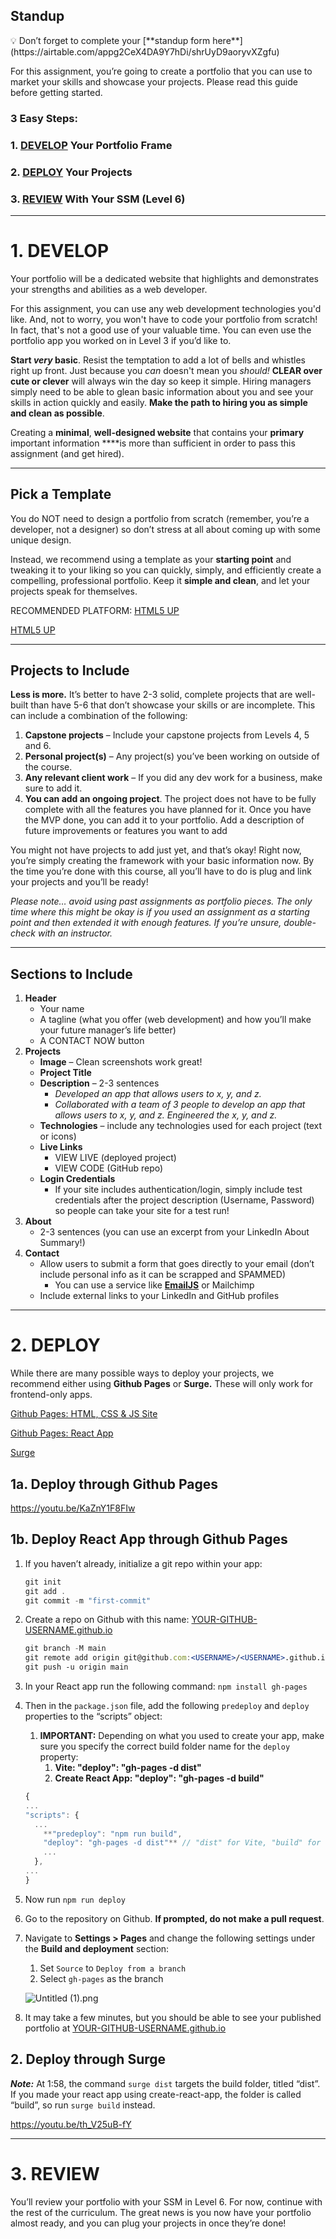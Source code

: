## Standup

<aside>
💡 Don’t forget to complete your [**standup form here**](https://airtable.com/appg2CeX4DA9Y7hDi/shrUyD9aoryvXZgfu)

</aside>

For this assignment, you’re going to create a portfolio that you can use to market your skills and showcase your projects. Please read this guide before getting started.

### 3 Easy Steps:

### 1. [DEVELOP](https://www.notion.so/Creating-Your-Portfolio-fc1b8feb068f4c74a71d899815eb36bf?pvs=21) Your Portfolio Frame

### 2. [DEPLOY](https://www.notion.so/Creating-Your-Portfolio-fc1b8feb068f4c74a71d899815eb36bf?pvs=21) Your Projects

### 3. [REVIEW](https://www.notion.so/Creating-Your-Portfolio-fc1b8feb068f4c74a71d899815eb36bf?pvs=21) With Your SSM (Level 6)

---

# **1. DEVELOP**

Your portfolio will be a dedicated website that highlights and demonstrates your strengths and abilities as a web developer.

For this assignment, you can use any web development technologies you'd like. And, not to worry, you won't have to code your portfolio from scratch! In fact, that's not a good use of your valuable time. You can even use the portfolio app you worked on in Level 3 if you’d like to.

**Start *very* basic**. Resist the temptation to add a lot of bells and whistles right up front. Just because you *can* doesn't mean you *should!* **CLEAR over cute or clever** will always win the day so keep it simple. Hiring managers simply need to be able to glean basic information about you and see your skills in action quickly and easily. **Make the path to hiring you as simple and clean as possible**.

Creating a **minimal**, **well-designed website** that contains your **primary** important information ****is more than sufficient in order to pass this assignment (and get hired).

---

## Pick a Template

You do NOT need to design a portfolio from scratch (remember, you’re a developer, not a designer) so don’t stress at all about coming up with some unique design.

Instead, we recommend using a template as your **starting point** and tweaking it to your liking so you can quickly, simply, and efficiently create a compelling, professional portfolio. Keep it **simple and clean**, and let your projects speak for themselves.

RECOMMENDED PLATFORM: [HTML5 UP](https://html5up.net/)

[HTML5 UP](https://html5up.net/)

---

## Projects to Include

**Less is more.** It’s better to have 2-3 solid, complete projects that are well-built than have 5-6 that don’t showcase your skills or are incomplete. This can include a combination of the following:

1. **Capstone projects** – Include your capstone projects from Levels 4, 5 and 6.
2. **Personal project(s)** – Any project(s) you’ve been working on outside of the course.
3. **Any relevant client work** – If you did any dev work for a business, make sure to add it. 
4. **You can add an ongoing project**. The project does not have to be fully complete with all the features you have planned for it. Once you have the MVP done, you can add it to your portfolio. Add a description of future improvements or features you want to add

You might not have projects to add just yet, and that’s okay! Right now, you’re simply creating the framework with your basic information now. By the time you’re done with this course, all you’ll have to do is plug and link your projects and you’ll be ready!

*Please note… avoid using past assignments as portfolio pieces. The only time where this might be okay is if you used an assignment as a starting point and then extended it with enough features. If you’re unsure, double-check with an instructor.*

---

## Sections to Include

1. **Header**
    - Your name
    - A tagline (what you offer (web development) and how you’ll make your future manager’s life better)
    - A CONTACT NOW button
2. **Projects**
    - **Image** – Clean screenshots work great!
    - **Project Title**
    - **Description** – 2-3 sentences
        - *Developed an app that allows users to x, y, and z.*
        - *Collaborated with a team of 3 people to develop an app that allows users to x, y, and z. Engineered the x, y, and z.*
    - **Technologies** – include any technologies used for each project (text or icons)
    - **Live Links**
        - VIEW LIVE (deployed project)
        - VIEW CODE (GitHub repo)
    - **Login Credentials**
        - If your site includes authentication/login, simply include test credentials after the project description (Username, Password) so people can take your site for a test run!
3. **About**
    - 2-3 sentences (you can use an excerpt from your LinkedIn About Summary!)
4. **Contact**
    - Allow users to submit a form that goes directly to your email (don’t include personal info as it can be scrapped and SPAMMED)
        - You can use a service like **[EmailJS](https://www.emailjs.com/)** or Mailchimp
    - Include external links to your LinkedIn and GitHub profiles

---

# **2. DEPLOY**

While there are many possible ways to deploy your projects, we recommend either using **Github Pages** or **Surge.** These will only work for frontend-only apps.

[Github Pages: HTML, CSS & JS Site](https://www.notion.so/Creating-Your-Portfolio-fc1b8feb068f4c74a71d899815eb36bf?pvs=21)

[Github Pages: React App](https://www.notion.so/Creating-Your-Portfolio-fc1b8feb068f4c74a71d899815eb36bf?pvs=21) 

[Surge](https://www.notion.so/Creating-Your-Portfolio-fc1b8feb068f4c74a71d899815eb36bf?pvs=21)

## 1a. Deploy through Github Pages

https://youtu.be/KaZnY1F8FIw

## 1b. Deploy React App through Github Pages

1. If you haven’t already, initialize a git repo within your app: 
    
    ```jsx
    git init
    git add .
    git commit -m "first-commit"
    ```
    
2. Create a repo on Github with this name: [YOUR-GITHUB-USERNAME.github.io](http://YOUR-GITHUB-USERNAME.github.io)
    
    ```jsx
    git branch -M main
    git remote add origin git@github.com:<USERNAME>/<USERNAME>.github.io.git
    git push -u origin main
    ```
    
3. In your React app run the following command: `npm install gh-pages` 
4. Then in the `package.json` file, add the following `predeploy` and `deploy` properties to the “scripts” object: 
    1. **IMPORTANT:** Depending on what you used to create your app, make sure you specify the correct build folder name for the `deploy` property: 
        1. **Vite: "deploy": "gh-pages -d dist"**
        2. **Create React App: "deploy": "gh-pages -d build"**
    
    ```jsx
    {
    ...
    "scripts": {
      ...
        **"predeploy": "npm run build", 
        "deploy": "gh-pages -d dist"** // "dist" for Vite, "build" for CRA
    	...
      },
    ...
    }
    ```
    
5. Now run `npm run deploy`
6. Go to the repository on Github. **If prompted, do not make a pull request**.
7. Navigate to **Settings > Pages** and change the following settings under the **Build and deployment** section: 
    1. Set `Source` to `Deploy from a branch`
    2. Select `gh-pages` as the branch
    
    ![Untitled (1).png](https://s3-us-west-2.amazonaws.com/secure.notion-static.com/4b314a00-613c-4e37-8233-3f84312976a1/Untitled_(1).png)
    
8. It may take a few minutes, but you should be able to see your published portfolio at [YOUR-GITHUB-USERNAME.github.io](http://YOUR-GITHUB-USERNAME.github.io)

## 2. Deploy through Surge

***Note:*** At 1:58, the command `surge dist` targets the build folder, titled “dist”. If you made your react app using create-react-app, the folder is called “build”, so run `surge build` instead.

https://youtu.be/th_V25uB-fY

---

# **3. REVIEW**

You’ll review your portfolio with your SSM in Level 6. For now, continue with the rest of the curriculum. The great news is you now have your portfolio almost ready, and you can plug your projects in once they’re done!